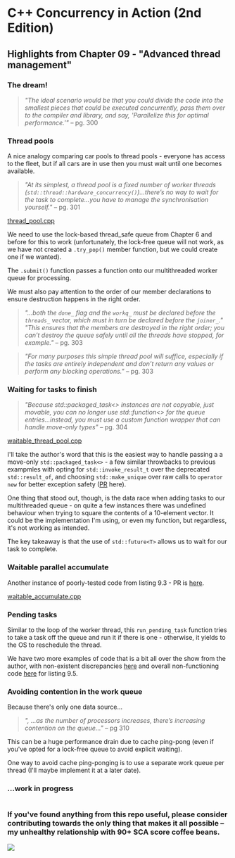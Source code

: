 # C++ Concurrency in Action (2nd Edition)

## Highlights from Chapter 09 - "Advanced thread management"

### The dream!
> _"The ideal scenario would be that you could divide the code into the smallest pieces that could be executed concurrently, pass them over to the compiler and library, and say, 'Parallelize this for optimal performance.'"_ – pg. 300

### Thread pools
A nice analogy comparing car pools to thread pools - everyone has access to the fleet, but if all cars are in use then you must wait until one becomes available.

> _"At its simplest, a thread pool is a fixed number of worker threads (`std::thread::hardware_concurrency()`)...there’s no way to wait for the task to complete...you have to manage the synchronisation yourself."_ – pg. 301

[thread_pool.cpp](thread_pool.cpp)

We need to use the lock-based thread_safe queue from Chapter 6 and before for this to work (unfortunately, the lock-free queue will not work, as we have not created a `.try_pop()` member function, but we could create one if we wanted).

The `.submit()` function passes a function onto our multithreaded worker queue for processing.

We must also pay attention to the order of our member declarations to ensure destruction happens in the right order.

> _"...both the `done_` flag and the `workq_` must be declared before the `threads_` vector, which must in turn be declared before the `joiner_`."</br>"This ensures that the members are destroyed in the right order; you can’t destroy the queue safely until all the threads have stopped, for example."_ – pg. 303

> _"For many purposes this simple thread pool will suffice, especially if the tasks are entirely independent and don’t return any values or perform any blocking operations."_ – pg. 303

### Waiting for tasks to finish
> _"Because std::packaged_task<> instances are not copyable, just movable, you can no longer use std::function<> for the queue entries...instead, you must use a custom function wrapper that can handle move-only types"_ – pg. 304

[waitable_thread_pool.cpp](waitable_thread_pool.cpp)

I'll take the author's word that this is the easiest way to handle passing a a move-only `std::packaged_task<>` - a few similar throwbacks to previous exampmles with opting for `std::invoke_result_t` over the deprecated `std::result_of`, and choosing `std::make_unique` over raw calls to `operator new` for better exception safety ([PR](https://github.com/anthonywilliams/ccia_code_samples/pull/46) here).

One thing that stood out, though, is the data race when adding tasks to our multithreaded queue - on quite a few instances there was undefined behaviour when trying to square the contents of a 10-element vector. It could be the implementation I'm using, or even my function, but regardless, it's not working as intended.

The key takeaway is that the use of `std::future<T>` allows us to wait for our task to complete.

### Waitable parallel accumulate
Another instance of poorly-tested code from listing 9.3 - PR is [here](https://github.com/anthonywilliams/ccia_code_samples/pull/48).

[waitable_accumulate.cpp](waitable_accumulate.cpp)

### Pending tasks
Similar to the loop of the worker thread, this `run_pending_task` function tries to take a task off the queue and run it if there is one - otherwise, it yields to the OS to reschedule the thread.

We have two more examples of code that is a bit all over the show from the author, with non-existent discrepancies [here]([url](https://github.com/anthonywilliams/ccia_code_samples/issues/49)) and overall non-functioning code [here]([url](https://github.com/anthonywilliams/ccia_code_samples/issues/50)) for listing 9.5.

### Avoiding contention in the work queue
Because there's only one data source...
> _", ...as the number of processors increases, there’s increasing contention on the queue..."_ – pg 310

This can be a huge performance drain due to cache ping-pong (even if you've opted for a lock-free queue to avoid explicit waiting).

One way to avoid cache ping-ponging is to use a separate work queue per thread (I'll maybe implement it at a later date).

### ...work in progress
#
### If you've found anything from this repo useful, please consider contributing towards the only thing that makes it all possible – my unhealthy relationship with 90+ SCA score coffee beans.

<a href="https://www.buymeacoffee.com/ITHelpDec"><img src="https://img.buymeacoffee.com/button-api/?text=Buy me a coffee&emoji=&slug=ITHelpDec&button_colour=FFDD00&font_colour=000000&font_family=Cookie&outline_colour=000000&coffee_colour=ffffff" /></a>
